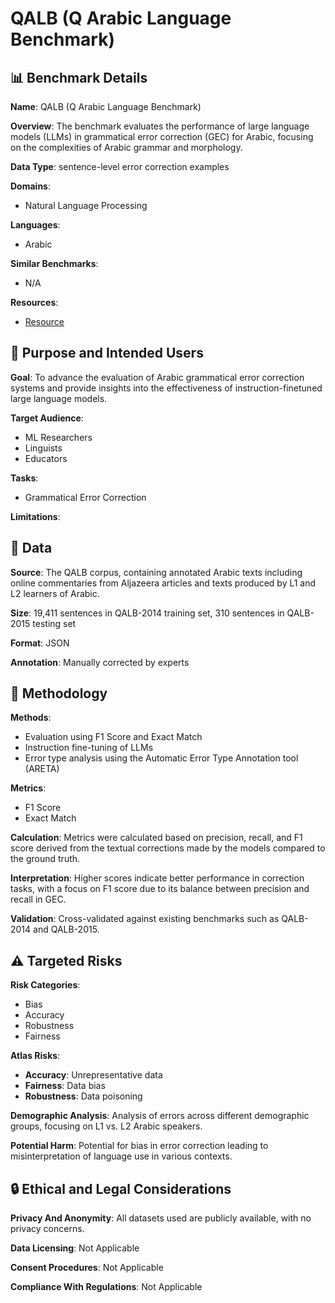 # QALB (Q Arabic Language Benchmark)

## 📊 Benchmark Details

**Name**: QALB (Q Arabic Language Benchmark)

**Overview**: The benchmark evaluates the performance of large language models (LLMs) in grammatical error correction (GEC) for Arabic, focusing on the complexities of Arabic grammar and morphology.

**Data Type**: sentence-level error correction examples

**Domains**:
- Natural Language Processing

**Languages**:
- Arabic

**Similar Benchmarks**:
- N/A

**Resources**:
- [Resource](https://arxiv.org/abs/2312.08400)

## 🎯 Purpose and Intended Users

**Goal**: To advance the evaluation of Arabic grammatical error correction systems and provide insights into the effectiveness of instruction-finetuned large language models.

**Target Audience**:
- ML Researchers
- Linguists
- Educators

**Tasks**:
- Grammatical Error Correction

**Limitations**: 

## 💾 Data

**Source**: The QALB corpus, containing annotated Arabic texts including online commentaries from Aljazeera articles and texts produced by L1 and L2 learners of Arabic.

**Size**: 19,411 sentences in QALB-2014 training set, 310 sentences in QALB-2015 testing set

**Format**: JSON

**Annotation**: Manually corrected by experts

## 🔬 Methodology

**Methods**:
- Evaluation using F1 Score and Exact Match
- Instruction fine-tuning of LLMs
- Error type analysis using the Automatic Error Type Annotation tool (ARETA)

**Metrics**:
- F1 Score
- Exact Match

**Calculation**: Metrics were calculated based on precision, recall, and F1 score derived from the textual corrections made by the models compared to the ground truth.

**Interpretation**: Higher scores indicate better performance in correction tasks, with a focus on F1 score due to its balance between precision and recall in GEC.

**Validation**: Cross-validated against existing benchmarks such as QALB-2014 and QALB-2015.

## ⚠️ Targeted Risks

**Risk Categories**:
- Bias
- Accuracy
- Robustness
- Fairness

**Atlas Risks**:
- **Accuracy**: Unrepresentative data
- **Fairness**: Data bias
- **Robustness**: Data poisoning

**Demographic Analysis**: Analysis of errors across different demographic groups, focusing on L1 vs. L2 Arabic speakers.

**Potential Harm**: Potential for bias in error correction leading to misinterpretation of language use in various contexts.

## 🔒 Ethical and Legal Considerations

**Privacy And Anonymity**: All datasets used are publicly available, with no privacy concerns.

**Data Licensing**: Not Applicable

**Consent Procedures**: Not Applicable

**Compliance With Regulations**: Not Applicable

